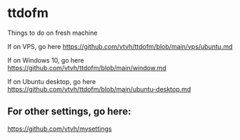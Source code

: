 # ttdofm
Things to do on fresh machine

If on VPS, go here https://github.com/vtvh/ttdofm/blob/main/vps/ubuntu.md

If on Windows 10, go here https://github.com/vtvh/ttdofm/blob/main/window.md

If on Ubuntu desktop, go here https://github.com/vtvh/ttdofm/blob/main/ubuntu-desktop.md

## For other settings, go here:
https://github.com/vtvh/mysettings


<!-- ## setup keyboard (colemak) and swap Capslock and Control
```
setxkbmap us -variant colemak -option "ctrl:nocaps"
xcape -e 'Control_L=Escape' -t 175
``` -->

<!-- ## must have these program:
fd bat neovim
vim with full plugins
tree with full colors -->

<!--
## do like this

pkg install wget openssl-tool proot -y && hash -r && wget https://raw.githubusercontent.com/EXALAB/AnLinux-Resources/master/Scripts/Installer/Ubuntu/ubuntu.sh && bash ubuntu.sh -->

